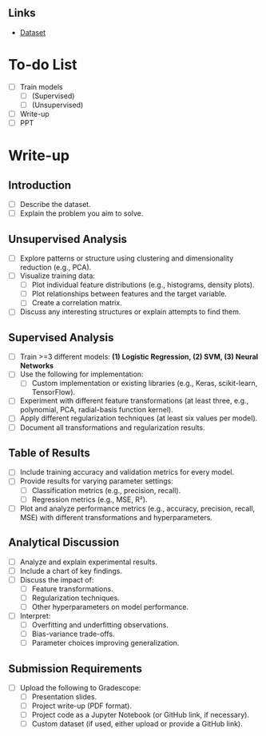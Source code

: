 ## Links
- [Dataset](https://www.openml.org/search?type=data&sort=runs&status=active&id=31) 

# To-do List
- [ ] Train models
	- [ ] (Supervised)
	- [ ] (Unsupervised)
- [ ] Write-up
- [ ] PPT

# Write-up

## Introduction
- [ ] Describe the dataset.
- [ ] Explain the problem you aim to solve.

## Unsupervised Analysis
- [ ] Explore patterns or structure using clustering and dimensionality reduction (e.g., PCA).
- [ ] Visualize training data:
  - [ ] Plot individual feature distributions (e.g., histograms, density plots).
  - [ ] Plot relationships between features and the target variable.
  - [ ] Create a correlation matrix.
- [ ] Discuss any interesting structures or explain attempts to find them.

## Supervised Analysis
- [ ] Train >=3 different models: **(1) Logistic Regression, (2) SVM, (3) Neural Networks**
- [ ] Use the following for implementation:
  - [ ] Custom implementation or existing libraries (e.g., Keras, scikit-learn, TensorFlow).
- [ ] Experiment with different feature transformations (at least three, e.g., polynomial, PCA, radial-basis function kernel).
- [ ] Apply different regularization techniques (at least six values per model).
- [ ] Document all transformations and regularization results.

## Table of Results
- [ ] Include training accuracy and validation metrics for every model.
- [ ] Provide results for varying parameter settings:
  - [ ] Classification metrics (e.g., precision, recall).
  - [ ] Regression metrics (e.g., MSE, R²).
- [ ] Plot and analyze performance metrics (e.g., accuracy, precision, recall, MSE) with different transformations and hyperparameters.

## Analytical Discussion
- [ ] Analyze and explain experimental results.
- [ ] Include a chart of key findings.
- [ ] Discuss the impact of:
  - [ ] Feature transformations.
  - [ ] Regularization techniques.
  - [ ] Other hyperparameters on model performance.
- [ ] Interpret:
  - [ ] Overfitting and underfitting observations.
  - [ ] Bias-variance trade-offs.
  - [ ] Parameter choices improving generalization.

## Submission Requirements
- [ ] Upload the following to Gradescope:
  - [ ] Presentation slides.
  - [ ] Project write-up (PDF format).
  - [ ] Project code as a Jupyter Notebook (or GitHub link, if necessary).
  - [ ] Custom dataset (if used, either upload or provide a GitHub link).
